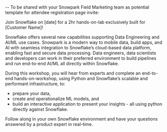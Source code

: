 -- To be shared with your Snowpark Field Marketing team as potential template for attendee registration page invite:

Join Snowflake on [date] for a 2hr hands-on-lab exclusively built for [Customer Name]!

Snowflake offers several new capabilities supporting Data Engineering and AI/ML use cases. Snowpark is a modern way to mobile data, build apps, and AI with seamless integration to Snowflake’s cloud-based data platform, enabling fast and secure data processing. Data engineers, data scientists and developers can work in their preferred environment to build pipelines and run end-to-end AI/ML all directly within Snowflake. 

During this workshop, you will hear from experts and complete an end-to-end hands-on-workshop, using Python and Snowflake’s scalable and performant infrastructure,  to:
- prepare your data,
- create and operationalize ML models, and
- build an interactive application to present your insights - all using python directly against Snowflake.

Follow along in your own Snowflake environment and have your questions answered by a product expert in real-time.
